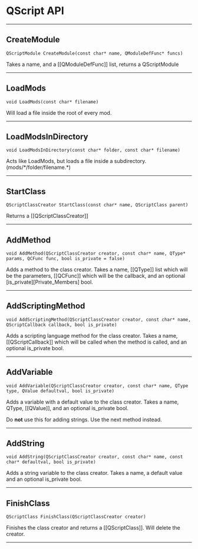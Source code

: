 # QScript API

---

## CreateModule

    QScriptModule CreateModule(const char* name, QModuleDefFunc* funcs)

Takes a name, and a [[QModuleDefFunc]] list, returns a QScriptModule

---

## LoadMods

    void LoadMods(const char* filename)

Will load a file inside the root of every mod.

---

## LoadModsInDirectory

    void LoadModsInDirectory(const char* folder, const char* filename)

Acts like LoadMods, but loads a file inside a subdirectory. (mods/\*/folder/filename.\*)

---

## StartClass

    QScriptClassCreator StartClass(const char* name, QScriptClass parent)

Returns a [[QScriptClassCreator]]

---

## AddMethod

    void AddMethod(QScriptClassCreator creator, const char* name, QType* params, QCFunc func, bool is_private = false)

Adds a method to the class creator. Takes a name, [[QType]] list which will be the parameters, [[QCFunc]] which will be the callback, and an optional [is_private][Private_Members] bool.

---

## AddScriptingMethod

    void AddScriptingMethod(QScriptClassCreator creator, const char* name, QScriptCallback callback, bool is_private)

Adds a scripting language method for the class creator. Takes a name, [[QScriptCallback]] which will be called when the method is called, and an optional is_private bool.

---

## AddVariable

    void AddVariable(QScriptClassCreator creator, const char* name, QType type, QValue defaultval, bool is_private)

Adds a variable with a default value to the class creator. Takes a name, QType, [[QValue]], and an optional is_private bool.

Do **not** use this for adding strings. Use the next method instead.

---

## AddString

    void AddString(QScriptClassCreator creator, const char* name, const char* defaultval, bool is_private)

Adds a string variable to the class creator. Takes a name, a default value and an optional is_private bool.

---

## FinishClass

    QScriptClass FinishClass(QScriptClassCreator creator)

Finishes the class creator and returns a [[QScriptClass]]. Will delete the creator.

---